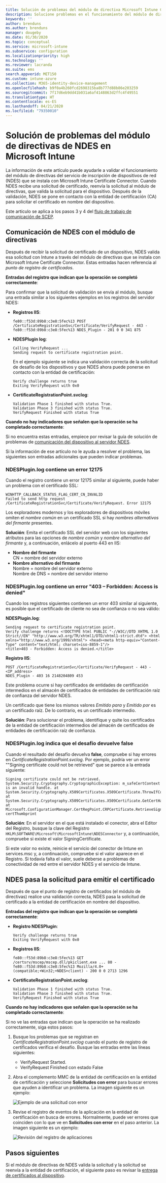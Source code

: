 ```yaml
---
title: Solución de problemas del módulo de directiva Microsoft Intune Certificate Connector | Microsoft Docs
description: Solucione problemas en el funcionamiento del módulo de directivas de NDES cuando el módulo procesa una solicitud de certificado al utilizar los perfiles de certificado SCEP para implementar certificados con Intune.
keywords: ''
author: brenduns
ms.author: brenduns
manager: dougeby
ms.date: 01/30/2020
ms.topic: conceptual
ms.service: microsoft-intune
ms.subservice: configuration
ms.localizationpriority: high
ms.technology: ''
ms.reviewer: lacranda
ms.suite: ems
search.appverid: MET150
ms.custom: intune-azure
ms.collection: M365-identity-device-management
ms.openlocfilehash: b9f0a4b260fcd2698315ba8b777d88b86e203259
ms.sourcegitcommit: 7f17d6eb9dd41b031a6af4148863d2ffc4f49551
ms.translationtype: HT
ms.contentlocale: es-ES
ms.lasthandoff: 04/21/2020
ms.locfileid: "79350010"
---
```

# <a name="troubleshoot-the-ndes-policy-module-in-microsoft-intune"></a>Solución de problemas del módulo de directivas de NDES en Microsoft Intune

La información de este artículo puede ayudarle a validar el funcionamiento del módulo de directivas del servicio de inscripción de dispositivos de red (NDES) que se instala con Microsoft Intune Certificate Connector. Cuando NDES recibe una solicitud de certificado, reenvía la solicitud al módulo de directivas, que valida la solicitud para el dispositivo. Después de la validación, NDES se pone en contacto con la entidad de certificación (CA) para solicitar el certificado en nombre del dispositivo.

Este artículo se aplica a los pasos 3 y 4 del [flujo de trabajo de comunicación de SCEP](troubleshoot-scep-certificate-profiles.md).

## <a name="ndes-communication-to-the-policy-module"></a>Comunicación de NDES con el módulo de directivas

Después de recibir la solicitud de certificado de un dispositivo, NDES valida esa solicitud con Intune a través del módulo de directivas que se instala con Microsoft Intune Certificate Connector. Estas entradas hacen referencia al *punto de registro de certificados*.

**Entradas del registro que indican que la operación se completó correctamente**:

Para confirmar que la solicitud de validación se envía al módulo, busque una entrada similar a los siguientes ejemplos en los registros del servidor NDES:

- **Registros IIS**:

  ```
  fe80::f53d:89b8:c3e8:5fec%13 POST /CertificateRegistrationSvc/Certificate/VerifyRequest - 443 - 
  fe80::f53d:89b8:c3e8:5fec%13 NDES_Plugin - 201 0 0 341 875
  ```

- **NDESPlugin log**:

  ```
  Calling VerifyRequest ...  
  Sending request to certificate registration point.
  ```

  En el ejemplo siguiente se indica una validación correcta de la solicitud de desafío de los dispositivos y que NDES ahora puede ponerse en contacto con la entidad de certificación:

  ```
  Verify challenge returns true
  Exiting VerifyRequest with 0x0
  ```

- **CertificateRegistrationPoint.svclog**:

  `Validation Phase 1 finished with status True.`  
  `Validation Phase 3 finished with status True.`  
  `VerifyRequest Finished with status True`


**Cuando no hay indicadores que señalen que la operación se ha completado correctamente**:

Si no encuentra estas entradas, empiece por revisar la guía de solución de problemas de [comunicación del dispositivo al servidor NDES](troubleshoot-scep-certificate-device-to-ndes.md#troubleshoot-common-errors).

Si la información de ese artículo no le ayuda a resolver el problema, las siguientes son entradas adicionales que pueden indicar problemas.

### <a name="ndespluginlog-contains-an-error-12175"></a>NDESPlugin.log contiene un error 12175

Cuando el registro contiene un error 12175 similar al siguiente, puede haber un problema con el certificado SSL:

```
WINHTTP_CALLBACK_STATUS_FLAG_CERT_CN_INVALID
Failed to send http request /CertificateRegistrationSvc/Certificate/VerifyRequest. Error 12175
```

Los exploradores modernos y los exploradores de dispositivos móviles omiten el *nombre común* en un certificado SSL si hay *nombres alternativos del firmante* presentes.

**Solución**:  Emita el certificado SSL del servidor web con los siguientes atributos para las opciones de *nombre común* y *nombre alternativo del firmante* y, a continuación, enlácelo al puerto 443 en IIS:

  - **Nombre del firmante**  
    CN = nombre del servidor externo
  - **Nombre alternativo del firmante**  
     Nombre = nombre del servidor externo  
     Nombre de DNS = nombre del servidor interno

### <a name="ndespluginlog-contains-an-error-403--forbidden-access-is-denied"></a>NDESPlugin.log contiene un error "403 – Forbidden: Access is denied"

Cuando los registros siguientes contienen un error 403 similar al siguiente, es posible que el certificado de cliente no sea de confianza o no sea válido:

**NDESPlugin.log**:

```
Sending request to certificate registration point.
Verify challenge returns <!DOCTYPE html PUBLIC "-//W3C//DTD XHTML 1.0 Strict//EN" "http://www.w3.org/TR/xhtml1/DTD/xhtml1-strict.dtd"> <html xmlns="http://www.w3.org/1999/xhtml"> <head><meta http-equiv="Content-Type" content="text/html; charset=iso-8859-1"/>
<title>403 - Forbidden: Access is denied.</title>
```

**Registro IIS**:

```
POST /CertificateRegistrationSvc/Certificate/VerifyRequest - 443 -<IP_address>
NDES_Plugin - 403 16 2148204809 453  
```

Este problema ocurre si hay certificados de entidades de certificación intermedios en el almacén de certificados de entidades de certificación raíz de confianza del servidor NDES.

Un certificado que tiene los mismos valores *Emitido para* y *Emitido por* es un certificado raíz. De lo contrario, es un certificado intermedio.

**Solución**: Para solucionar el problema, identifique y quite los certificados de la entidad de certificación intermedios del almacén de certificados de entidades de certificación raíz de confianza.

### <a name="ndespluginlog-indicates-the-challenge-returns-false"></a>NDESPlugin.log indica que el desafío devuelve false

Cuando el resultado del desafío devuelva **false**, compruebe si hay errores en *CertificateRegistrationPoint.svclog*. Por ejemplo, podría ver un error ""Signing certificate could not be retrieved" que se parece a la entrada siguiente:

```
Signing certificate could not be retrieved. System.Security.Cryptography.CryptographicException: m_safeCertContext is an invalid handle. at System.Security.Cryptography.X509Certificates.X509Certificate.ThrowIfContextInvalid() at System.Security.Cryptography.X509Certificates.X509Certificate.GetCertHashString() at Microsoft.ConfigurationManager.CertRegPoint.CRPCertificate.RetrieveSigningCert(String certThumbprint
```

**Solución**: En el servidor en el que está instalado el conector, abra el Editor del Registro, busque la clave del Registro `HKLM\SOFTWARE\Microsoft\MicrosoftIntune\NDESConnector` y, a continuación, compruebe si existe el valor SigningCertificate.

Si este valor no existe, reinicie el servicio del conector de Intune en services.msc y, a continuación, compruebe si el valor aparece en el Registro. Si todavía falta el valor, suele deberse a problemas de conectividad de red entre el servidor NDES y el servicio de Intune.

## <a name="ndes-passes-the-request-to-issue-the-certificate"></a>NDES pasa la solicitud para emitir el certificado

Después de que el punto de registro de certificados (el módulo de directivas) realice una validación correcta, NDES pasa la solicitud de certificado a la entidad de certificación en nombre del dispositivo.

**Entradas del registro que indican que la operación se completó correctamente**:

- **Registro NDESPlugin**:

  ```
  Verify challenge returns true
  Exiting VerifyRequest with 0x0
  ```

- **Registros IIS**:

  ```
  fe80::f53d:89b8:c3e8:5fec%13 GET /certsrv/mscep/mscep.dll/pkiclient.exe ... 80 - 
  fe80::f53d:89b8:c3e8:5fec%13 Mozilla/4.0+(compatible;+Win32;+NDES+client) - 200 0 0 2713 1296
  ```

- **CertificateRegistrationPoint.svclog**:

  `Validation Phase 1 finished with status True.`  
  `Validation Phase 3 finished with status True.`  
  `VerifyRequest Finished with status True`

**Cuando no hay indicadores que señalen que la operación se ha completado correctamente**:

Si no ve las entradas que indican que la operación se ha realizado correctamente, siga estos pasos:

1. Busque los problemas que se registran en *CertificateRegistrationPoint.svclog* cuando el punto de registro de certificados verifica el desafío. Busque las entradas entre las líneas siguientes:

   - VerifyRequest Started.
   - VerifyRequest Finished con estado False

2. Abra el complemento MMC de la entidad de certificación en la entidad de certificación y seleccione **Solicitudes con error** para buscar errores que ayuden a identificar un problema. La imagen siguiente es un ejemplo:

   ![Ejemplo de una solicitud con error](../protect/media/troubleshoot-scep-certificate-ndes-policy-module/failed-requests.png)

3. Revise el registro de eventos de la aplicación en la entidad de certificación en busca de errores. Normalmente, puede ver errores que coinciden con lo que ve en **Solicitudes con error** en el paso anterior. La imagen siguiente es un ejemplo:

   ![Revisión del registro de aplicaciones](../protect/media/troubleshoot-scep-certificate-ndes-policy-module/application-log-errors.png)

## <a name="next-steps"></a>Pasos siguientes

Si el módulo de directivas de NDES valida la solicitud y la solicitud se reenvía a la entidad de certificación, el siguiente paso es revisar la [entrega de certificados al dispositivo](troubleshoot-scep-certificate-delivery.md).
